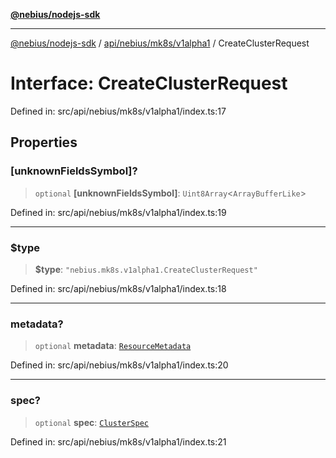 [**@nebius/nodejs-sdk**](../../../../../README.md)

***

[@nebius/nodejs-sdk](../../../../../README.md) / [api/nebius/mk8s/v1alpha1](../README.md) / CreateClusterRequest

# Interface: CreateClusterRequest

Defined in: src/api/nebius/mk8s/v1alpha1/index.ts:17

## Properties

### \[unknownFieldsSymbol\]?

> `optional` **\[unknownFieldsSymbol\]**: `Uint8Array`\<`ArrayBufferLike`\>

Defined in: src/api/nebius/mk8s/v1alpha1/index.ts:19

***

### $type

> **$type**: `"nebius.mk8s.v1alpha1.CreateClusterRequest"`

Defined in: src/api/nebius/mk8s/v1alpha1/index.ts:18

***

### metadata?

> `optional` **metadata**: [`ResourceMetadata`](../../../common/v1/interfaces/ResourceMetadata.md)

Defined in: src/api/nebius/mk8s/v1alpha1/index.ts:20

***

### spec?

> `optional` **spec**: [`ClusterSpec`](ClusterSpec.md)

Defined in: src/api/nebius/mk8s/v1alpha1/index.ts:21
